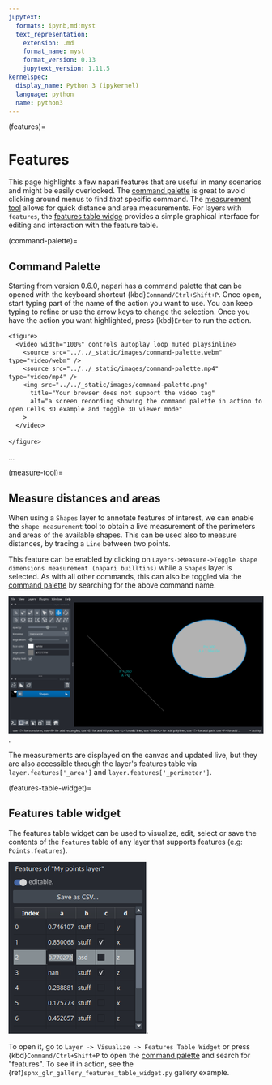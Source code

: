 ```yaml
---
jupytext:
  formats: ipynb,md:myst
  text_representation:
    extension: .md
    format_name: myst
    format_version: 0.13
    jupytext_version: 1.11.5
kernelspec:
  display_name: Python 3 (ipykernel)
  language: python
  name: python3
---
```

(features)=
# Features

This page highlights a few napari features that are useful in many scenarios and might be easily overlooked.
The [command palette](command-palette) is great to avoid clicking around menus to find _that_ specific command.
The [measurement tool](measure-tool) allows for quick distance and area measurements.
For layers with `features`, the [features table widge](features-table-widget) provides a simple graphical interface for editing and interaction with the feature table.

(command-palette)=
## Command Palette

Starting from version 0.6.0, napari has a command palette that can be opened with
the keyboard shortcut {kbd}`Command/Ctrl+Shift+P`. Once open, start typing part of the
name of the action you want to use. You can keep typing to refine or use the arrow
keys to change the selection. Once you have the action you want highlighted, press
{kbd}`Enter` to run the action.

```{raw} html
<figure>
  <video width="100%" controls autoplay loop muted playsinline>
    <source src="../../_static/images/command-palette.webm" type="video/webm" />
    <source src="../../_static/images/command-palette.mp4" type="video/mp4" />
    <img src="../../_static/images/command-palette.png"
      title="Your browser does not support the video tag"
      alt="a screen recording showing the command palette in action to open Cells 3D example and toggle 3D viewer mode"
    >
  </video>

</figure>
```
...

(measure-tool)=
## Measure distances and areas

When using a `Shapes` layer to annotate features of interest, we can enable the `shape measurement` tool to obtain a live measurement of the perimeters and areas of the available shapes. This can be used also to measure distances, by tracing a `Line` between two points.

This feature can be enabled by clicking on `Layers->Measure->Toggle shape dimensions measurement (napari builltins)` while a `Shapes` layer is selected. As with all other commands, this can also be toggled via the [command palette](command-palette) by searching for the above command name.

![image: Shape measurement tool enabled](../../_static/images/shape-measure.png).

The measurements are displayed on the canvas and updated live, but they are also accessible through the layer's features table via `layer.features['_area']` and `layer.features['_perimeter']`.

(features-table-widget)=
## Features table widget

The features table widget can be used to visualize, edit, select or save the contents of the `features` table of any layer that supports features (e.g: `Points.features`).

![image: Features Table Widget](../../_static/images/features_table_widget.png).

To open it, go to `Layer -> Visualize -> Features Table Widget` or press
{kbd}`Command/Ctrl+Shift+P` to open the [command palette](command-palette) and search for "features".
To see it in action, see the {ref}`sphx_glr_gallery_features_table_widget.py` gallery example.
